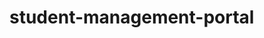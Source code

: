 # student-management-portal


<!-- add sort order for option and question feild for sorting -->
<!-- add total marks feild when you create exam that time also add type of questios
like multiple choice ,single line ,long 
when you declare total marks that time also remember set papper marks wise  
>> also declare which type which no of question you need 
>>  after create exam you make edit button and create input felids base on no of question  
if you get no of multiple choice 1 than >>> that make multiple choive input 1 
and after thst make single line question input 2 -->